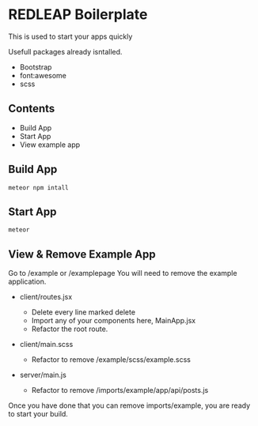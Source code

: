 # REDLEAP Boilerplate
This is used to start your apps quickly

Usefull packages already isntalled.
- Bootstrap
- font:awesome
- scss

## Contents
 - Build App
 - Start App
 - View example app

## Build App
`meteor npm intall`

## Start App
`meteor`

## View & Remove Example App
Go to /example or /examplepage
You will need to remove the example application.

 - client/routes.jsx
    - Delete every line marked delete
    - Import any of your components here, MainApp.jsx
    - Refactor the root route.

 - client/main.scss
    - Refactor to remove /example/scss/example.scss

 - server/main.js
    - Refactor to remove /imports/example/app/api/posts.js

Once you have done that you can remove imports/example, you are ready to start
your build.
